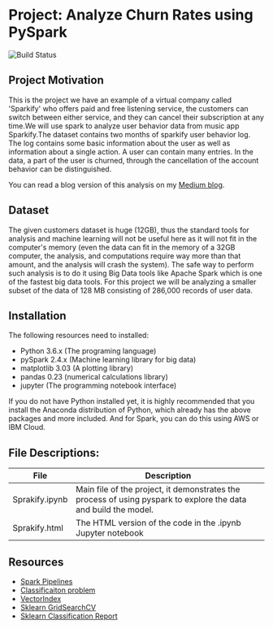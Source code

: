 # Project: Analyze Churn Rates using PySpark

![Build Status](https://s16353.pcdn.co/wp-content/uploads/2018/06/Churn.png)

## Project Motivation
This is the project we have an example of a virtual company called 'Sparkify' who offers paid and free listening service, the customers can switch between either service, and they can cancel their subscription at any time.We will use spark to analyze user behavior data from music app Sparkify.The dataset contains two months of sparkify user behavior log. The log contains some basic information about the user as well as information about a single action. A user can contain many entries. In the data, a part of the user is churned, through the cancellation of the account behavior can be distinguished.

You can read a blog version of this analysis on my [Medium blog](https://medium.com/p/f3e1ece47b2e/).

## Dataset
 The given customers dataset is huge (12GB), thus the standard tools for analysis and machine learning will not be useful here as it will not fit in the computer's memory (even the data can fit in the memory of a 32GB computer, the analysis, and computations require way more than that amount, and the analysis will crash the system). The safe way to perform such analysis is to do it using Big Data tools like Apache Spark which is one of the fastest big data tools. For this project we will be analyzing a smaller subset of the data of 128 MB consisting of 286,000 records of user data.

## Installation

The following resources need to installed:

- Python 3.6.x (The programing language)
- pySpark 2.4.x (Machine learning library for big data)
- matplotlib 3.03 (A plotting library)
- pandas 0.23 (numerical calculations library)
- jupyter (The programming notebook interface)

If you do not have Python installed yet, it is highly recommended that you install the Anaconda distribution of Python, which already has the above packages and more included. And for Spark, you can do this using AWS or IBM Cloud.

## File Descriptions:
| File | Description |
| ------ | ------ |
| Sprakify.ipynb | Main file of the project, it demonstrates the process of using pyspark to explore the data and build the model.
|Sprakify.html | The HTML version of the code in the .ipynb Jupyter notebook|



## Resources

- [Spark Pipelines](https://towardsdatascience.com/feature-encoding-with-spark-2-3-0-part-1-9ede45562740)
- [Classificaiton problem](https://towardsdatascience.com/machine-learning-with-pyspark-and-mllib-solving-a-binary-classification-problem-96396065d2aa)
- [VectorIndex](https://spark.apache.org/docs/latest/ml-features.html#stringindexer)
- [Sklearn GridSearchCV](https://scikit-learn.org/stable/modules/generated/sklearn.model_selection.GridSearchCV.html)
- [Sklearn Classification Report](https://scikit-learn.org/stable/modules/generated/sklearn.metrics.classification_report.html)
